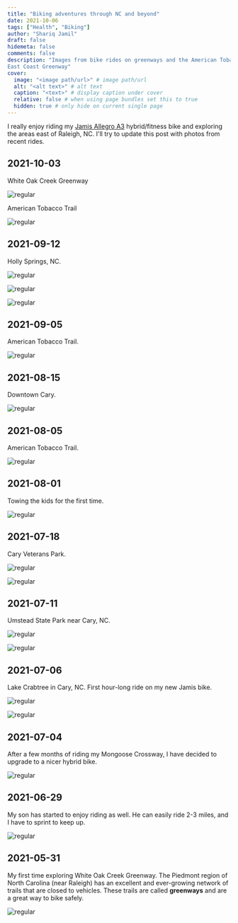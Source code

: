 ```yaml
---
title: "Biking adventures through NC and beyond"
date: 2021-10-06
tags: ["Health", "Biking"]
author: "Shariq Jamil"
draft: false
hidemeta: false
comments: false
description: "Images from bike rides on greenways and the American Tobacco Trail near Cary Raleigh North Carolina on the
East Coast Greenway"
cover:
  image: "<image path/url>" # image path/url
  alt: "<alt text>" # alt text
  caption: "<text>" # display caption under cover
  relative: false # when using page bundles set this to true
  hidden: true # only hide on current single page
---
```


I really enjoy riding my [Jamis Allegro A3](https://99spokes.com/bikes/jamis/2021/allegro-a3) hybrid/fitness bike and exploring the areas east of Raleigh, NC. I'll try to update this post with photos from recent rides.

## 2021-10-03

White Oak Creek Greenway

![regular](20211003_085501~2.jpg)

American Tobacco Trail

![regular](original_540f9c7e-255d-4317-88af-e18075c06e06_20211003_084614.jpg)

## 2021-09-12

Holly Springs, NC.

![regular](20210912_070849~2.jpg)

![regular](20210912_073831~2.jpg)

![regular](20210912_074250~2.jpg)

## 2021-09-05

American Tobacco Trail.

![regular](20210905_071642~2.jpg)

## 2021-08-15

Downtown Cary.

![regular](20210815_081609.jpg)

## 2021-08-05

American Tobacco Trail.

![regular](20210805_090513~2.jpg)

## 2021-08-01

Towing the kids for the first time.

![regular](20210801_081612~2.jpg)

## 2021-07-18

Cary Veterans Park.

![regular](20210718_163230.jpg)

![regular](20210718_163436~2.jpg)

## 2021-07-11

Umstead State Park near Cary, NC.

![regular](original_6d0e7ef2-40c2-4a4e-8686-5d0b21d0c9a7_20210709_150127.jpg)

![regular](original_116a36ae-5056-4503-9548-80d42169a99c_20210711_064419~2.jpg)

## 2021-07-06

Lake Crabtree in Cary, NC. First hour-long ride on my new Jamis bike.

![regular](20210706_062045~2.jpg)

![regular](20210706_064135~2.jpg)

## 2021-07-04

After a few months of riding my Mongoose Crossway, I have decided to upgrade to a nicer hybrid bike.

![regular](20210704_114841.jpg)

## 2021-06-29

My son has started to enjoy riding as well. He can easily ride 2-3 miles, and I have to sprint to keep up.

![regular](20210629_080736.jpg)

## 2021-05-31

My first time exploring White Oak Creek Greenway. The Piedmont region of North Carolina (near Raleigh) has an excellent and ever-growing network of trails that are closed to vehicles. These trails are called **greenways** and are a great way to bike safely.

![regular](20210531_103137.jpg)
